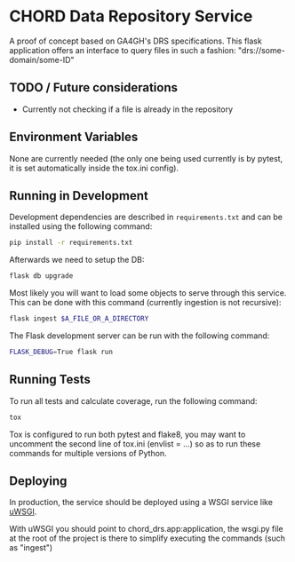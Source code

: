# CHORD Data Repository Service

A proof of concept based on GA4GH's DRS specifications. This flask application
offers an interface to query files in such a fashion: "drs://some-domain/some-ID"

## TODO / Future considerations

 - Currently not checking if a file is already in the repository

## Environment Variables

None are currently needed (the only one being used currently is by pytest, it is
set automatically inside the tox.ini config).

## Running in Development

Development dependencies are described in `requirements.txt` and can be
installed using the following command:

```bash
pip install -r requirements.txt
```

Afterwards we need to setup the DB:

```bash
flask db upgrade
```

Most likely you will want to load some objects to serve through this service.
This can be done with this command (currently ingestion is not recursive):

```bash
flask ingest $A_FILE_OR_A_DIRECTORY
```

The Flask development server can be run with the following command:

```bash
FLASK_DEBUG=True flask run
```

## Running Tests

To run all tests and calculate coverage, run the following command:

```bash
tox
```

Tox is configured to run both pytest and flake8, you may want to uncomment
the second line of tox.ini (envlist = ...) so as to run these commands
for multiple versions of Python.

## Deploying

In production, the service should be deployed using a WSGI service like
[uWSGI](https://uwsgi-docs.readthedocs.io/en/latest/).

With uWSGI you should point to chord_drs.app:application, the wsgi.py file
at the root of the project is there to simplify executing the commands (such
as "ingest")
